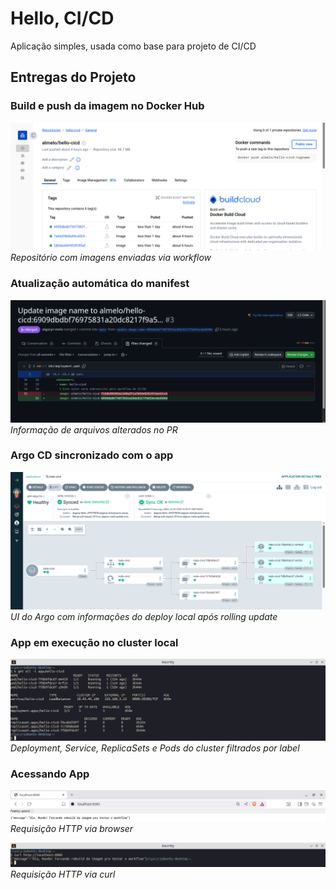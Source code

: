 # Hello, CI/CD

Aplicação simples, usada como base para projeto de CI/CD

## Entregas do Projeto

### Build e push da imagem no Docker Hub

![](./screenshots/dockerhub-repo.png)
*Repositório com imagens enviadas via workflow*

### Atualização automática do manifest

![](./screenshots/pr-files-changed.png)
*Informação de arquivos alterados no PR*

### Argo CD sincronizado com o app

![](./screenshots/argocd-app.png)
*UI do Argo com informações do deploy local após rolling update*

### App em execução no cluster local

![](./screenshots/kubectl-get-all.png)
*Deployment, Service, ReplicaSets e Pods do cluster filtrados por label*

### Acessando App

![](./screenshots/localhost-browser.png)
*Requisição HTTP via browser*

![](./screenshots/localhost-curl.png)
*Requisição HTTP via curl*
